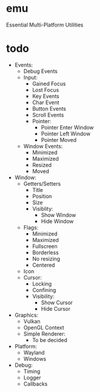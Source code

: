 # emu
Essential Multi-Platform Utilities

# todo
- Events:
    - Debug Events
    - Input:
        - Gained Focus
        - Lost Focus
        - Key Events
        - Char Event
        - Button Events
        - Scroll Events
        - Pointer:
            - Pointer Enter Window
            - Pointer Left Window
            - Pointer Moved
    - Window Events:
        - Minimized
        - Maximized
        - Resized
        - Moved
- Window:
    - Getters/Setters
        - Title
        - Position
        - Size
        - Visiblity:
            - Show Window
            - Hide Window
    - Flags:
        - Minimized
        - Maximized
        - Fullscreen
        - Borderless
        - No resizing
        - Centered
    - Icon
    - Cursor:
        - Locking
        - Confining
        - Visibility:
            - Show Cursor
            - Hide Cursor
- Graphics:
    - Vulkan
    - OpenGL Context
    - Simple Renderer:
        - To be decided
- Platform:
    - Wayland
    - Windows
- Debug:
    - Timing
    - Logger
    - Callbacks